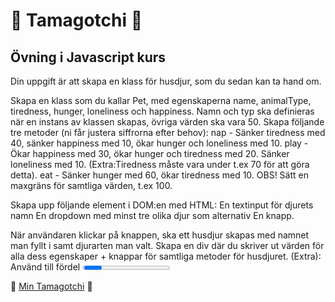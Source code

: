 # 👾 Tamagotchi 👾
## Övning i Javascript kurs
Din uppgift är att skapa en klass för husdjur, som du sedan kan ta hand om.

Skapa en klass som du kallar Pet, med egenskaperna  name, animalType, tiredness, hunger, loneliness och happiness. Namn och typ ska definieras när en instans av klassen skapas, övriga värden ska vara 50. Skapa följande tre metoder (ni får justera siffrorna efter behov):
nap - Sänker tiredness med 40, sänker happiness med 10, ökar hunger och loneliness med 10.
play - Ökar happiness med 30, ökar hunger och tiredness med 20. Sänker loneliness med 10. (Extra:Tiredness måste vara under t.ex 70 för att göra detta).
eat - Sänker hunger med 60, ökar tiredness med 10.
OBS! Sätt en maxgräns för samtliga värden, t.ex 100.

Skapa upp följande element i DOM:en med HTML:
En textinput för djurets namn
En dropdown med minst tre olika djur som alternativ
En knapp.

När användaren klickar på knappen, ska ett husdjur skapas med namnet man fyllt i samt djurarten man valt. Skapa en div där du skriver ut värden för alla dess egenskaper + knappar för samtliga metoder för husdjuret. (Extra): Använd till fördel <progress>-taggen för att visa ut värden t.ex hunger = 75/100. Du kan läsa om <progress> här: https://www.w3schools.com/TAgs/tag_progress.asp
Man ska kunna skapa flera husdjur.
När man använder en metod, ska det beskrivas i konsolen vad man gör och med vilket djur t.ex. “You played with Maya!” eller “You took a nap with Lexi” etc.  
Lägg till en bild på djuret i div:en baserat på vilken djursort man valt.
Hitta på egen funktionalitet! Din fantasi sätter gränsen :) Sätt t.ex en timer så att för varje 10 sekund, höjs samtliga värden förutom happiness med 10.

👾 [Min Tamagotchi](https://viktoria-l.github.io/Tamagotchi/) 👾
